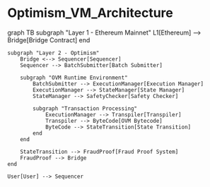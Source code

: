 # Optimism_VM_Architecture

graph TB
    subgraph "Layer 1 - Ethereum Mainnet"
        L1[Ethereum] --> Bridge[Bridge Contract]
    end

    subgraph "Layer 2 - Optimism"
        Bridge <--> Sequencer[Sequencer]
        Sequencer --> BatchSubmitter[Batch Submitter]
        
        subgraph "OVM Runtime Environment"
            BatchSubmitter --> ExecutionManager[Execution Manager]
            ExecutionManager --> StateManager[State Manager]
            StateManager --> SafetyChecker[Safety Checker]
            
            subgraph "Transaction Processing"
                ExecutionManager --> Transpiler[Transpiler]
                Transpiler --> ByteCode[OVM Bytecode]
                ByteCode --> StateTransition[State Transition]
            end
        end
        
        StateTransition --> FraudProof[Fraud Proof System]
        FraudProof --> Bridge
    end

    User[User] --> Sequencer
